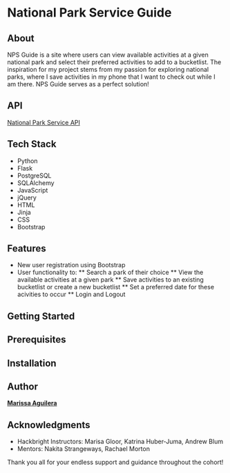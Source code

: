 # National Park Service Guide

## About
NPS Guide is a site where users can view available activities at a given national park and select their preferred activities to add to a bucketlist. The inspiration for my project stems from my passion for exploring national parks, where I save activities in my phone that I want to check out while I am there. NPS Guide serves as a perfect solution!

## API
[National Park Service API](https://www.nps.gov/subjects/developer/api-documentation.htm#/activities/parks)

## Tech Stack 
* Python 
* Flask
* PostgreSQL
* SQLAlchemy
* JavaScript 
* jQuery
* HTML
* Jinja
* CSS
* Bootstrap

## Features 
* New user registration using Bootstrap
* User functionality to:
** Search a park of their choice
** View the available activities at a given park
** Save activities to an existing bucketlist or create a new bucketlist
** Set a preferred date for these acivities to occur
** Login and Logout


## Getting Started


## Prerequisites

## Installation


## Author 
**[Marissa Aguilera](https://www.linkedin.com/in/marissa-aguilera/)**


## Acknowledgments
* Hackbright Instructors: Marisa Gloor, Katrina Huber-Juma, Andrew Blum
* Mentors: Nakita Strangeways, Rachael Morton

Thank you all for your endless support and guidance throughout the cohort!


